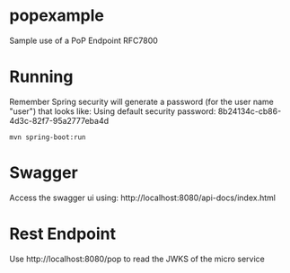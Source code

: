 # popexample
Sample use of a PoP Endpoint RFC7800

# Running
Remember Spring security will generate a password (for the user name "user") that looks like: Using default security password: 8b24134c-cb86-4d3c-82f7-95a2777eba4d


```
mvn spring-boot:run
```

# Swagger
Access the swagger ui using: http://localhost:8080/api-docs/index.html

# Rest Endpoint
Use http://localhost:8080/pop to read the JWKS of the micro service
